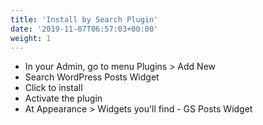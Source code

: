 ```yaml
---
title: 'Install by Search Plugin'
date: '2019-11-07T06:57:03+00:00'
weight: 1
---
```



- In your Admin, go to menu Plugins > Add New
- Search WordPress Posts Widget
- Click to install
- Activate the plugin
- At Appearance > Widgets you'll find - GS Posts Widget


<!-- ![Install by Search Plugin](../inages/Install_by_Search_Plugin_gscoach.png) -->